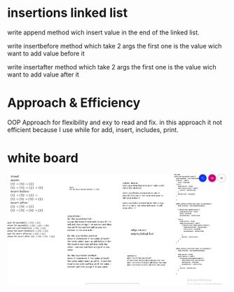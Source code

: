 # insertions linked list
write append method wich insert value in the end of the linked list.

write insertbefore method which take 2 args the first one is the value wich want to add value before it

write insertafter method which take 2 args the first one is the value wich want to add value after  it
# Approach & Efficiency
OOP Approach for flexibility and exy to read and fix.
in this approach it not efficient because I use while for add, insert, includes, print.

# white board
![white board](linkedListInsertion.PNG)
